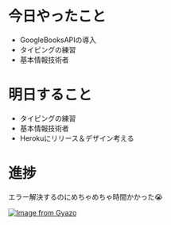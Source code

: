 # 今日やったこと
- GoogleBooksAPIの導入
- タイピングの練習
- 基本情報技術者

# 明日すること
- タイピングの練習
- 基本情報技術者
- Herokuにリリース＆デザイン考える

# 進捗
エラー解決するのにめちゃめちゃ時間かかった😭

[![Image from Gyazo](https://i.gyazo.com/407857fd475e386c3037994febf4eeb5.gif)](https://gyazo.com/407857fd475e386c3037994febf4eeb5)
